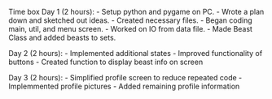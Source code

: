 Time box
Day 1 (2 hours):
	- Setup python and pygame on PC.
	- Wrote a plan down and sketched out ideas.
	- Created necessary files.
	- Began coding main, util, and menu screen.
	- Worked on IO from data file.
	- Made Beast Class and added beasts to sets.

Day 2 (2 hours):
	- Implemented additional states
	- Improved functionality of buttons
	- Created function to display beast info on screen

Day 3 (2 hours):
	- Simplified profile screen to reduce repeated code
	- Implemmented profile pictures
	- Added remaining profile information